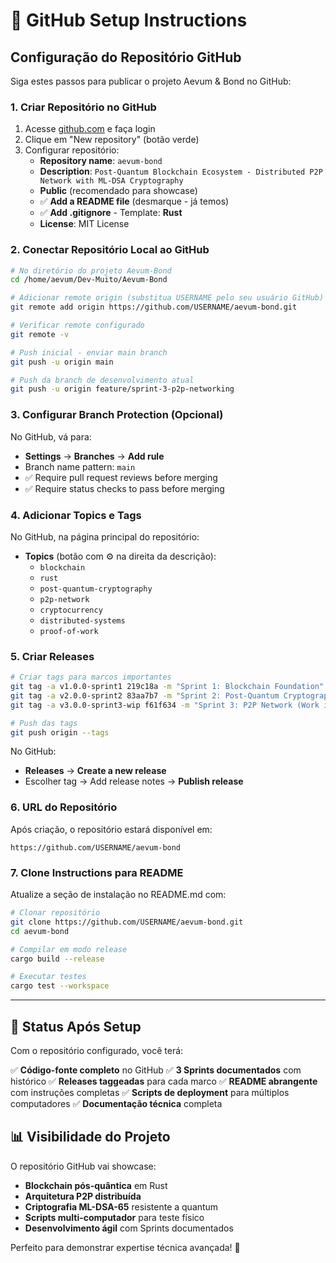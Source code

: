 # 🚀 GitHub Setup Instructions

## Configuração do Repositório GitHub

Siga estes passos para publicar o projeto Aevum & Bond no GitHub:

### 1. Criar Repositório no GitHub
1. Acesse [github.com](https://github.com) e faça login
2. Clique em "New repository" (botão verde)
3. Configurar repositório:
   - **Repository name**: `aevum-bond`
   - **Description**: `Post-Quantum Blockchain Ecosystem - Distributed P2P Network with ML-DSA Cryptography`
   - **Public** (recomendado para showcase)
   - ✅ **Add a README file** (desmarque - já temos)
   - ✅ **Add .gitignore** - Template: **Rust**
   - **License**: MIT License

### 2. Conectar Repositório Local ao GitHub

```bash
# No diretório do projeto Aevum-Bond
cd /home/aevum/Dev-Muito/Aevum-Bond

# Adicionar remote origin (substitua USERNAME pelo seu usuário GitHub)
git remote add origin https://github.com/USERNAME/aevum-bond.git

# Verificar remote configurado
git remote -v

# Push inicial - enviar main branch
git push -u origin main

# Push da branch de desenvolvimento atual  
git push -u origin feature/sprint-3-p2p-networking
```

### 3. Configurar Branch Protection (Opcional)

No GitHub, vá para:
- **Settings** → **Branches** → **Add rule**
- Branch name pattern: `main`
- ✅ Require pull request reviews before merging
- ✅ Require status checks to pass before merging

### 4. Adicionar Topics e Tags

No GitHub, na página principal do repositório:
- **Topics** (botão com ⚙️ na direita da descrição):
  - `blockchain`
  - `rust`
  - `post-quantum-cryptography`
  - `p2p-network`
  - `cryptocurrency`
  - `distributed-systems`
  - `proof-of-work`

### 5. Criar Releases

```bash
# Criar tags para marcos importantes
git tag -a v1.0.0-sprint1 219c18a -m "Sprint 1: Blockchain Foundation"
git tag -a v2.0.0-sprint2 83aa7b7 -m "Sprint 2: Post-Quantum Cryptography"
git tag -a v3.0.0-sprint3-wip f61f634 -m "Sprint 3: P2P Network (Work in Progress)"

# Push das tags
git push origin --tags
```

No GitHub:
- **Releases** → **Create a new release**
- Escolher tag → Add release notes → **Publish release**

### 6. URL do Repositório

Após criação, o repositório estará disponível em:
```
https://github.com/USERNAME/aevum-bond
```

### 7. Clone Instructions para README

Atualize a seção de instalação no README.md com:

```bash
# Clonar repositório
git clone https://github.com/USERNAME/aevum-bond.git
cd aevum-bond

# Compilar em modo release
cargo build --release

# Executar testes
cargo test --workspace
```

---

## 🎯 Status Após Setup

Com o repositório configurado, você terá:

✅ **Código-fonte completo** no GitHub
✅ **3 Sprints documentados** com histórico
✅ **Releases taggeadas** para cada marco
✅ **README abrangente** com instruções completas
✅ **Scripts de deployment** para múltiplos computadores
✅ **Documentação técnica** completa

## 📊 Visibilidade do Projeto

O repositório GitHub vai showcase:
- **Blockchain pós-quântica** em Rust
- **Arquitetura P2P distribuída** 
- **Criptografia ML-DSA-65** resistente a quantum
- **Scripts multi-computador** para teste físico
- **Desenvolvimento ágil** com Sprints documentados

Perfeito para demonstrar expertise técnica avançada! 🌟
